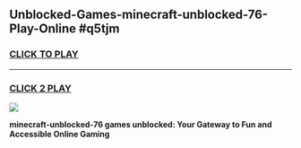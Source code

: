 
## Unblocked-Games-minecraft-unblocked-76-Play-Online #q5tjm
<h3>
<a href="https://news.freeplayer.one?title=minecraft-unblocked-76&ref=3">CLICK TO PLAY</a></h3>
<hr>

<h3>
<a href="https://news.freeplayer.one?title=minecraft-unblocked-76&ref=3">CLICK 2 PLAY</a>
  
</h3>

<a href="https://news.freeplayer.one?title=minecraft-unblocked-76&ref=3"><img src="https://clearcache.store/games.png"></a>


**minecraft-unblocked-76 games unblocked: Your Gateway to Fun and Accessible Online Gaming**
